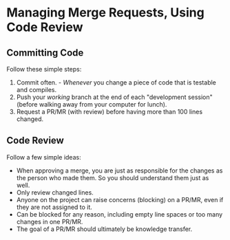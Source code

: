 # Managing Merge Requests, Using Code Review

## Committing Code

Follow these simple steps:

1. Commit often. - _Whenever_ you change a piece of code that is testable and compiles.
1. Push your _working_ branch at the end of each "development session" (before walking away from your computer for lunch).
1. Request a PR/MR (with review) before having more than 100 lines changed.

## Code Review

Follow a few simple ideas:

- When approving a merge, you are just as responsible for the changes as the person who made them. So you should understand them just as well.
- Only review changed lines.
- Anyone on the project can raise concerns (blocking) on a PR/MR, even if they are not assigned to it.
- Can be blocked for any reason, including empty line spaces or too many changes in one PR/MR.
- The goal of a PR/MR should ultimately be knowledge transfer.
